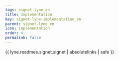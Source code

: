```yaml
---
tags: signet-lyne_en
title: Implementation
key: signet-lyne-implementation_en
parent: signet-lyne_en
icon: implementation
order: 4
permalink: false  
---
```

{{ lyne.readmes.signet.signet | absolutelinks | safe }}



